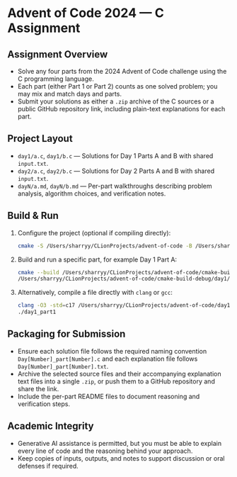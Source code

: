 # Advent of Code 2024 — C Assignment

## Assignment Overview
- Solve any four parts from the 2024 Advent of Code challenge using the C programming language.
- Each part (either Part 1 or Part 2) counts as one solved problem; you may mix and match days and parts.
- Submit your solutions as either a `.zip` archive of the C sources or a public GitHub repository link, including plain-text explanations for each part.

## Project Layout
- `day1/a.c`, `day1/b.c` — Solutions for Day 1 Parts A and B with shared `input.txt`.
- `day2/a.c`, `day2/b.c` — Solutions for Day 2 Parts A and B with shared `input.txt`.
- `dayN/a.md`, `dayN/b.md` — Per-part walkthroughs describing problem analysis, algorithm choices, and verification notes.

## Build & Run
1. Configure the project (optional if compiling directly):
   ```sh
   cmake -S /Users/sharryy/CLionProjects/advent-of-code -B /Users/sharryy/CLionProjects/advent-of-code/cmake-build-debug
   ```
2. Build and run a specific part, for example Day 1 Part A:
   ```sh
   cmake --build /Users/sharryy/CLionProjects/advent-of-code/cmake-build-debug --target day1_a
   /Users/sharryy/CLionProjects/advent-of-code/cmake-build-debug/day1/day1_a
   ```
3. Alternatively, compile a file directly with `clang` or `gcc`:
   ```sh
   clang -O3 -std=c17 /Users/sharryy/CLionProjects/advent-of-code/day1/a.c -o day1_part1
   ./day1_part1
   ```

## Packaging for Submission
- Ensure each solution file follows the required naming convention `Day[Number]_part[Number].c` and each explanation file follows `Day[Number]_part[Number].txt`.
- Archive the selected source files and their accompanying explanation text files into a single `.zip`, or push them to a GitHub repository and share the link.
- Include the per-part README files to document reasoning and verification steps.

## Academic Integrity
- Generative AI assistance is permitted, but you must be able to explain every line of code and the reasoning behind your approach.
- Keep copies of inputs, outputs, and notes to support discussion or oral defenses if required.
